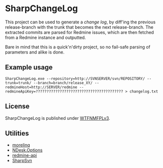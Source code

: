 # SharpChangeLog

This project can be used to generate a *change log*, by diff'ing the previous release-branch with the trunk that becomes the next release-branch. The extracted commits are parsed for Redmine issues, which are then fetched from a Redmine instance and outputted.

Bare in mind that this is a quick'n'dirty project, so no fail-safe parsing of parameters and alike is done.

## Example usage


    SharpChangeLog.exe --repository=http://SVNSERVER/svn/REPOSITORY/ --trunk=trunk/ --branch=branch/release_XY/ --redmineHost=http://SERVER/redmine --redmineApiKey=???????????????????????????????????????? > changelog.txt

## License

SharpChangeLog is published under [WTFNMFPLv3](http://andreas.niedermair.name/introducing-wtfnmfplv3).

## Utilities

- [morelinq](https://github.com/morelinq/MoreLINQ)
- [NDesk.Options](http://www.ndesk.org/Options)
- [redmine-api](https://github.com/zapadi/redmine-net-api)
- [SharpSvn](https://sharpsvn.open.collab.net/)